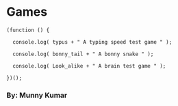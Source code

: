 # Games 

```node
(function () {

  console.log( typus + " A typing speed test game " );

  console.log( bonny_tail + " A bonny snake " );

  console.log( Look_alike + " A brain test game " );
  
})();
```

### By: Munny Kumar
